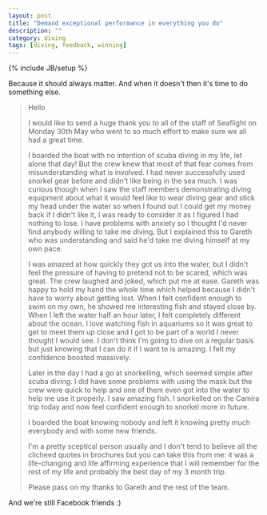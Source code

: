 ```yaml
---
layout: post
title: "Demand exceptional performance in everything you do"
description: ""
category: diving
tags: [diving, feedback, winning]
---
```

{% include JB/setup %}

Because it should always matter. And when it doesn't then it's time to do something else.



> Hello
> 
> I would like to send a huge thank you to all of the staff of Seaflight on Monday 30th May who went to so much effort to make sure we all had a great time.
> 
> I boarded the boat with no intention of scuba diving in my life, let alone that day! But the crew knew that most of that fear comes from misunderstanding what is involved. I had never successfully used snorkel gear before and didn't like being in the sea much. I was curious though when I saw the staff members demonstrating diving equipment about what it would feel like to wear diving gear and stick my head under the water so when I found out I could get my money back if I didn't like it, I was ready to consider it as I figured I had nothing to lose. I have problems with anxiety so I thought I'd never find anybody willing to take me diving. But I explained this to Gareth who was understanding and said he'd take me diving himself at my own pace.
> 
> I was amazed at how quickly they got us into the water, but I didn't feel the pressure of having to pretend not to be scared, which was great. The crew laughed and joked, which put me at ease. Gareth was happy to hold my hand the whole time which helped because I didn't have to worry about getting lost. When I felt confident enough to swim on my own, he showed me interesting fish and stayed close by. When I left the water half an hour later, I felt completely different about the ocean. I love watching fish in aquariums so it was great to get to meet them up close and I got to be part of a world I never thought I would see. I don't think I'm going to dive on a regular basis but just knowing that I can do it if I want to is amazing. I felt my confidence boosted massively.
> 
> Later in the day I had a go at snorkelling, which seemed simple after scuba diving. I did have some problems with using the mask but the crew were quick to help and one of them even got into the water to help me use it properly. I saw amazing fish. I snorkelled on the Camira trip today and now feel confident enough to snorkel more in future.
> 
> I boarded the boat knowing nobody and left it knowing pretty much everybody and with some new friends.
> 
> I'm a pretty sceptical person usually and I don't tend to believe all the clicheed quotes in brochures but you can take this from me: it was a life-changing and life affirming experience that I will remember for the rest of my life and probably the best day of my 3 month trip.
> 
> Please pass on my thanks to Gareth and the rest of the team.

And we're still Facebook friends :)
